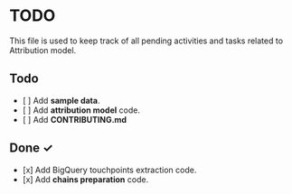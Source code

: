 # TODO

This file is used to keep track of all pending activities and tasks related to Attribution model.

## Todo

- \[ \] Add **sample data**.
- \[ \] Add **attribution model** code.
- \[ \] Add **CONTRIBUTING.md**

## Done ✓

- \[x\] Add BigQuery touchpoints extraction code.
- \[x\] Add **chains preparation** code.
